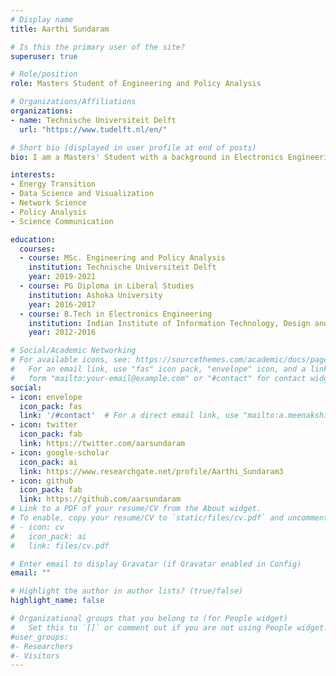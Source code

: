 ```yaml
---
# Display name
title: Aarthi Sundaram

# Is this the primary user of the site?
superuser: true

# Role/position
role: Masters Student of Engineering and Policy Analysis

# Organizations/Affiliations
organizations:
- name: Technische Universiteit Delft
  url: "https://www.tudelft.nl/en/"

# Short bio (displayed in user profile at end of posts)
bio: I am a Masters' Student with a background in Electronics Engineering and Liberal Arts. With my masters degree, I aim to further my academic interet in studying policy design to enable a just energy transition in developing countries. 

interests:
- Energy Transition
- Data Science and Visualization 
- Network Science 
- Policy Analysis 
- Science Communication 

education:
  courses:
  - course: MSc. Engineering and Policy Analysis
    institution: Technische Universiteit Delft
    year: 2019-2021
  - course: PG Diploma in Liberal Studies
    institution: Ashoka University
    year: 2016-2017
  - course: B.Tech in Electronics Engineering
    institution: Indian Institute of Information Technology, Design and Manufacturing, Kancheepuram 
    year: 2012-2016

# Social/Academic Networking
# For available icons, see: https://sourcethemes.com/academic/docs/page-builder/#icons
#   For an email link, use "fas" icon pack, "envelope" icon, and a link in the
#   form "mailto:your-email@example.com" or "#contact" for contact widget.
social:
- icon: envelope
  icon_pack: fas
  link: '/#contact'  # For a direct email link, use "mailto:a.meenakshisundaram@student.tudelft.nl".
- icon: twitter
  icon_pack: fab
  link: https://twitter.com/aarsundaram
- icon: google-scholar
  icon_pack: ai
  link: https://www.researchgate.net/profile/Aarthi_Sundaram3
- icon: github
  icon_pack: fab
  link: https://github.com/aarsundaram
# Link to a PDF of your resume/CV from the About widget.
# To enable, copy your resume/CV to `static/files/cv.pdf` and uncomment the lines below.
# - icon: cv
#   icon_pack: ai
#   link: files/cv.pdf

# Enter email to display Gravatar (if Gravatar enabled in Config)
email: ""

# Highlight the author in author lists? (true/false)
highlight_name: false

# Organizational groups that you belong to (for People widget)
#   Set this to `[]` or comment out if you are not using People widget.
#user_groups:
#- Researchers
#- Visitors
---
```


